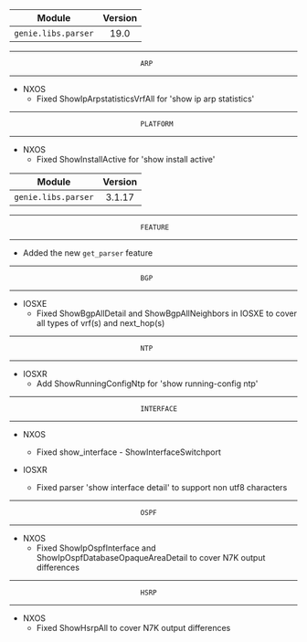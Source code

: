 | Module                  | Version       |
| ------------------------|:-------------:|
| ``genie.libs.parser``   | 19.0          |

--------------------------------------------------------------------------------
                                    ARP
--------------------------------------------------------------------------------
* NXOS
    * Fixed ShowIpArpstatisticsVrfAll for 'show ip arp statistics'

--------------------------------------------------------------------------------
                                    PLATFORM
--------------------------------------------------------------------------------
* NXOS
    * Fixed ShowInstallActive for 'show install active'

| Module                  | Version       |
| ------------------------|:-------------:|
| ``genie.libs.parser``   | 3.1.17        |

--------------------------------------------------------------------------------
                                    FEATURE
--------------------------------------------------------------------------------
* Added the new `get_parser` feature

--------------------------------------------------------------------------------
                                    BGP
--------------------------------------------------------------------------------
* IOSXE
    * Fixed ShowBgpAllDetail and ShowBgpAllNeighbors in IOSXE to cover all types of vrf(s) and next_hop(s)

--------------------------------------------------------------------------------
                                    NTP
--------------------------------------------------------------------------------
* IOSXR
    * Add ShowRunningConfigNtp for 'show running-config ntp'

--------------------------------------------------------------------------------
                                    INTERFACE
--------------------------------------------------------------------------------
* NXOS
  * Fixed show_interface - ShowInterfaceSwitchport

* IOSXR
  * Fixed parser 'show interface detail' to support non utf8 characters

--------------------------------------------------------------------------------
                                    OSPF
--------------------------------------------------------------------------------
* NXOS
    * Fixed ShowIpOspfInterface and ShowIpOspfDatabaseOpaqueAreaDetail to cover N7K output differences

--------------------------------------------------------------------------------
                                    HSRP
--------------------------------------------------------------------------------
* NXOS
    * Fixed ShowHsrpAll to cover N7K output differences
